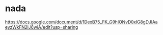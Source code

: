 # nada
https://docs.google.com/document/d/1DexB75_FK_G9hIONvD0xIG8gDJlAaeyzWkFN2IJ6wiA/edit?usp=sharing
